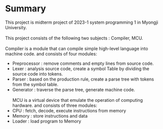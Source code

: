 # Summary

This project is midterm project of 2023-1 system programming 1 in Myongji University.
<br><br>
This project consists of the following two subjects : Compiler, MCU.
<br><br>
Compiler is a module that can compile simple high-level language into machine code.
and consists of four modules:<br>

* Preprocessor : remove comments and empty lines from source code.
* Lexer : analysis source code, create a symbol Table by dividing the source code into tokens.
* Parser : based on the production rule, create a parse tree with tokens from the symbol table.
* Generator : traverse the parse tree, generate machine code.
  <br><br>
  MCU is a virtual device that emulate the operation of computing hardware.
  and consists of three modules:<br>
* CPU : fetch, decode, execute instructions from memory
* Memory : store instructions and data
* Loader : load program to Memory